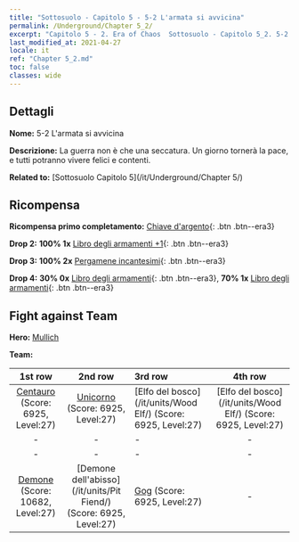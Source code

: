 ```yaml
---
title: "Sottosuolo - Capitolo 5 - 5-2 L'armata si avvicina"
permalink: /Underground/Chapter 5_2/
excerpt: "Capitolo 5 - 2. Era of Chaos  Sottosuolo - Capitolo 5_2. 5-2 L'armata si avvicina"
last_modified_at: 2021-04-27
locale: it
ref: "Chapter 5_2.md"
toc: false
classes: wide
---
```


## Dettagli

 **Nome:** 5-2 L'armata si avvicina

 **Descrizione:** La guerra non è che una seccatura. Un giorno tornerà la pace, e tutti potranno vivere felici e contenti.

 **Related to:** [Sottosuolo Capitolo 5](/it/Underground/Chapter 5/)

## Ricompensa

 **Ricompensa primo completamento:** [Chiave d'argento](/ItemsIT/con_693/){: .btn .btn--era3}

 **Drop 2:** **100% 1x** [Libro degli armamenti +1](/ItemsIT/mat_25/){: .btn .btn--era3}

 **Drop 3:** **100% 2x** [Pergamene incantesimi](/ItemsIT/con_694/){: .btn .btn--era3}

 **Drop 4:** **30% 0x** [Libro degli armamenti](/ItemsIT/mat_18/){: .btn .btn--era3}, **70% 1x** [Libro degli armamenti](/ItemsIT/mat_18/){: .btn .btn--era3}


## Fight against Team
 **Hero:** [Mullich](/it/heroes/Mullich/)

 **Team:**


  | 1st row | 2nd row | 3rd row | 4th row |
  |:----:|:----:|:----|:----:|
  | [Centauro](/it/units/Centaur/) (Score: 6925, Level:27)  | [Unicorno](/it/units/Unicorn/) (Score: 6925, Level:27)  | [Elfo del bosco](/it/units/Wood Elf/) (Score: 6925, Level:27)  | [Elfo del bosco](/it/units/Wood Elf/) (Score: 6925, Level:27)  |
  | - | - | - | - |
  | - | - | - | - |
  | [Demone](/it/units/Demon/) (Score: 10682, Level:27)  | [Demone dell'abisso](/it/units/Pit Fiend/) (Score: 6925, Level:27)  | [Gog](/it/units/Gog/) (Score: 6925, Level:27)  | - |



